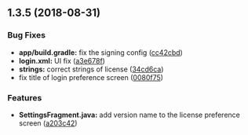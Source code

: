 <a name="1.3.5"></a>
## 1.3.5 (2018-08-31)


### Bug Fixes

* **app/build.gradle:** fix the signing config ([cc42cbd](https://github.com/dexlansoprazole/PixivMuzei/commit/cc42cbd))
* **login.xml:** UI fix ([a3e678f](https://github.com/dexlansoprazole/PixivMuzei/commit/a3e678f))
* **strings:** correct strings of license ([34cd6ca](https://github.com/dexlansoprazole/PixivMuzei/commit/34cd6ca))
* fix title of login preference screen ([0080f75](https://github.com/dexlansoprazole/PixivMuzei/commit/0080f75))


### Features

* **SettingsFragment.java:** add version name to the license preference screen ([a203c42](https://github.com/dexlansoprazole/PixivMuzei/commit/a203c42))



